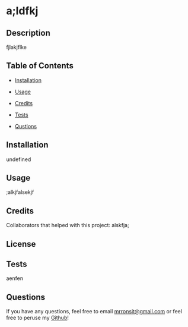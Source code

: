 
# a;ldfkj


## Description
fjlakjflke

## Table of Contents
- [Installation](#installation)
- [Usage](#usage)
- [Credits](#credits)

- [Tests](#tests)
- [Qustions](#questions)

## Installation
undefined

## Usage
;alkjfalsekjf

## Credits
Collaborators that helped with this project: alskfja;

## License


## Tests
aenfen

## Questions
If you have any questions, feel free to email <mrronsit@gmail.com> or feel free to peruse my [Github](https://github.com/laef)!
